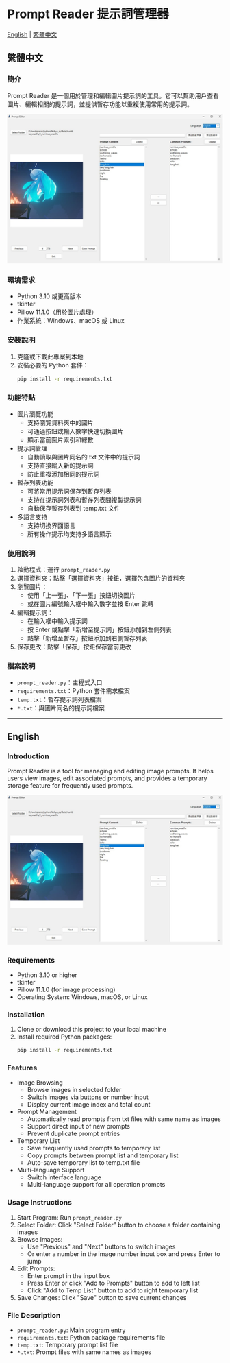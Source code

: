# Prompt Reader 提示詞管理器

[English](#english) | [繁體中文](#繁體中文)

## 繁體中文

### 簡介
Prompt Reader 是一個用於管理和編輯圖片提示詞的工具。它可以幫助用戶查看圖片、編輯相關的提示詞，並提供暫存功能以重複使用常用的提示詞。

![程式主界面](img/main.jpg)

### 環境需求
- Python 3.10 或更高版本
- tkinter
- Pillow 11.1.0（用於圖片處理）
- 作業系統：Windows、macOS 或 Linux

### 安裝說明
1. 克隆或下載此專案到本地
2. 安裝必要的 Python 套件：
   ```bash
   pip install -r requirements.txt
   ```


### 功能特點
- 圖片瀏覽功能
  - 支持瀏覽資料夾中的圖片
  - 可通過按鈕或輸入數字快速切換圖片
  - 顯示當前圖片索引和總數
- 提示詞管理
  - 自動讀取與圖片同名的 txt 文件中的提示詞
  - 支持直接輸入新的提示詞
  - 防止重複添加相同的提示詞
- 暫存列表功能
  - 可將常用提示詞保存到暫存列表
  - 支持在提示詞列表和暫存列表間複製提示詞
  - 自動保存暫存列表到 temp.txt 文件
- 多語言支持
  - 支持切換界面語言
  - 所有操作提示均支持多語言顯示

### 使用說明
1. 啟動程式：運行 `prompt_reader.py`
2. 選擇資料夾：點擊「選擇資料夾」按鈕，選擇包含圖片的資料夾
3. 瀏覽圖片：
   - 使用「上一張」、「下一張」按鈕切換圖片
   - 或在圖片編號輸入框中輸入數字並按 Enter 跳轉
4. 編輯提示詞：
   - 在輸入框中輸入提示詞
   - 按 Enter 或點擊「新增至提示詞」按鈕添加到左側列表
   - 點擊「新增至暫存」按鈕添加到右側暫存列表
5. 保存更改：點擊「保存」按鈕保存當前更改

### 檔案說明
- `prompt_reader.py`：主程式入口
- `requirements.txt`：Python 套件需求檔案
- `temp.txt`：暫存提示詞列表檔案
- `*.txt`：與圖片同名的提示詞檔案

---

## English

### Introduction
Prompt Reader is a tool for managing and editing image prompts. It helps users view images, edit associated prompts, and provides a temporary storage feature for frequently used prompts.

![Main Interface](img/main.jpg)

### Requirements
- Python 3.10 or higher
- tkinter 
- Pillow 11.1.0 (for image processing)
- Operating System: Windows, macOS, or Linux

### Installation
1. Clone or download this project to your local machine
2. Install required Python packages:
   ```bash
   pip install -r requirements.txt
   ```

### Features
- Image Browsing
  - Browse images in selected folder
  - Switch images via buttons or number input
  - Display current image index and total count
- Prompt Management
  - Automatically read prompts from txt files with same name as images
  - Support direct input of new prompts
  - Prevent duplicate prompt entries
- Temporary List
  - Save frequently used prompts to temporary list
  - Copy prompts between prompt list and temporary list
  - Auto-save temporary list to temp.txt file
- Multi-language Support
  - Switch interface language
  - Multi-language support for all operation prompts

### Usage Instructions
1. Start Program: Run `prompt_reader.py`
2. Select Folder: Click "Select Folder" button to choose a folder containing images
3. Browse Images:
   - Use "Previous" and "Next" buttons to switch images
   - Or enter a number in the image number input box and press Enter to jump
4. Edit Prompts:
   - Enter prompt in the input box
   - Press Enter or click "Add to Prompts" button to add to left list
   - Click "Add to Temp List" button to add to right temporary list
5. Save Changes: Click "Save" button to save current changes

### File Description
- `prompt_reader.py`: Main program entry
- `requirements.txt`: Python package requirements file
- `temp.txt`: Temporary prompt list file
- `*.txt`: Prompt files with same names as images 